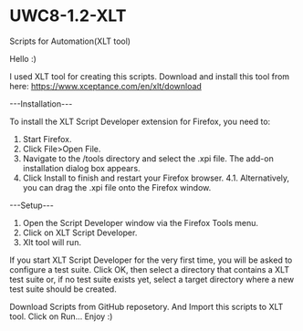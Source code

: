 # UWC8-1.2-XLT
Scripts for Automation(XLT tool)

Hello :) 

I used XLT tool for creating this scripts.
Download and install this tool from here: https://www.xceptance.com/en/xlt/download 

---Installation---

To install the XLT Script Developer extension for Firefox, you need to:
1. Start Firefox.
2. Click File>Open File.
3. Navigate to the <XLT>/tools directory and select the .xpi file. The add-on installation dialog box appears.
4. Click Install to finish and restart your Firefox browser.
4.1. Alternatively, you can drag the .xpi file onto the Firefox window.


---Setup---

1. Open the Script Developer window via the Firefox Tools menu.
2. Click on XLT Script Developer.
3. Xlt tool will run.

If you start XLT Script Developer for the very first time, you will be asked to configure a test suite. 
Click OK, then select a directory that contains a XLT test suite or, if no test suite exists yet,
select a target directory where a new test suite should be created.

Download Scripts from GitHub reposetory.
And Import this scripts to XLT tool.
Click on Run...
Enjoy :)
